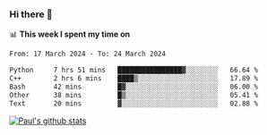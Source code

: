 ### Hi there 👋

📊 **This week I spent my time on**
<!--START_SECTION:waka-->

```txt
From: 17 March 2024 - To: 24 March 2024

Python     7 hrs 51 mins   ████████████████▓░░░░░░░░   66.64 %
C++        2 hrs 6 mins    ████▒░░░░░░░░░░░░░░░░░░░░   17.89 %
Bash       42 mins         █▓░░░░░░░░░░░░░░░░░░░░░░░   06.00 %
Other      38 mins         █▒░░░░░░░░░░░░░░░░░░░░░░░   05.41 %
Text       20 mins         ▓░░░░░░░░░░░░░░░░░░░░░░░░   02.88 %
```

<!--END_SECTION:waka-->


[![Paul's github stats](https://github-readme-stats.vercel.app/api?username=mickeyouyou&theme=dracula&show_icons=true)](https://github.com/anuraghazra/github-readme-stats)
